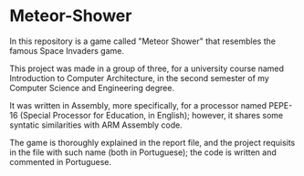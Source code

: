 # Meteor-Shower

In this repository is a game called "Meteor Shower" that resembles the famous Space Invaders game.

This project was made in a group of three, for a university course named Introduction to Computer Architecture, in the second semester of my Computer Science and Engineering degree.

It was written in Assembly, more specifically, for a processor named PEPE-16 (Special Processor for Education, in English); however, it shares some syntatic similarities with ARM Assembly code.

The game is thoroughly explained in the report file, and the project requisits in the file with such name (both in Portuguese); the code is written and commented in Portuguese.
